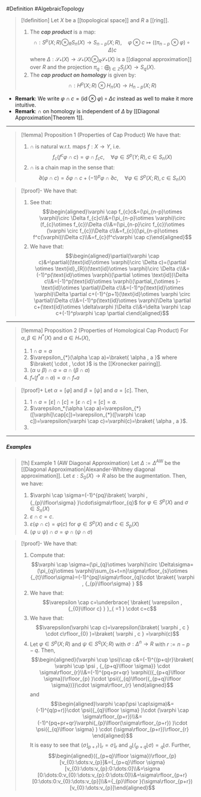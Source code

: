 #Definition #AlgebraicTopology 

> [!definition]
> Let $X$ be a [[topological space]] and $R$ a [[ring]]. 
> 1. The ***cap product*** is a map:$$\cap:S^p(X;R)\otimes_{R}  S_{n}(X)\to S_{n-p}(X;R),\quad  \varphi \otimes  c\mapsto ((\pi_{n-p}\otimes  \varphi)\circ  \Delta )c$$where $\Delta:\mathcal{S}_{*}(X)\to \mathcal{S}_{*}(X)\otimes_{R}\mathcal{S}_{*}(X)$ is a [[diagonal approximation]] over $R$ and the projection $\pi_{q}:\bigoplus_{j\in \mathbb{Z}}S_{j}(X)\to S_{q}(X)$.
> 2. The ***cap product on homology*** is given by: $$\cap :H^p(X;R)\otimes  H_{n}(X)\to H_{n-p}(X;R)$$
- **Remark**: We write $\varphi \cap c=(\text{id}\otimes \varphi)\circ \Delta c$ instead as well to make it more intuitive.
- **Remark**: $\cap$ on homology is independent of $\Delta$ by [[Diagonal Approximation|Theorem 1]].
---
> [!lemma] Proposition 1 (Properties of Cap Product)
> We have that:
> 1. $\cap$ is natural w.r.t. maps $f:X\to Y$, i.e. $$f_{c}(f^c\varphi \cap c)=\varphi \cap f_{c}c,\quad \forall \varphi\in S^p(Y;R),c\in S_{n}(X)$$
> 2. $\cap$ is a chain map in the sense that: $$\partial(\varphi \cap c)=\delta\varphi \cap c+(-1)^p\varphi \cap \partial c,\quad \forall \varphi\in S^p(X;R),c\in S_{n}(X)$$

> [!proof]-
> We have that:
> 1. See that: $$\begin{aligned}\varphi \cap f_{c}c&=(\pi_{n-p}\otimes  \varphi)\circ \Delta f_{c}c\\&=(\pi_{n-p}\otimes  \varphi)\circ (f_{c}\otimes  f_{c})\Delta c\\&=(\pi_{n-p}\circ  f_{c})\otimes  (\varphi \circ  f_{c})\Delta c\\&=f_{c}((\pi_{n-p}\otimes  f^c(\varphi))\Delta c)\\&=f_{c}(f^c\varphi \cap c)\end{aligned}$$
> 2. We have that: $$\begin{aligned}\partial(\varphi \cap c)&=\partial((\text{id}\otimes  \varphi)\circ \Delta c)=(\partial \otimes \text{id}_{R})(\text{id}\otimes  \varphi)\circ  \Delta c\\&=(-1)^p(\text{id}\otimes  \varphi)(\partial \otimes  \text{id})\Delta c\\&=(-1)^p(\text{id}\otimes  \varphi)(\partial_{\otimes }-\text{id}\otimes  \partial)\Delta c\\&=(-1)^p(\text{id}\otimes  \varphi)\Delta \partial c+(-1)^{p+1}(\text{id}\otimes  \varphi \circ \partial)\Delta c\\&=(-1)^p(\text{id}\otimes  \varphi)\Delta \partial c+(\text{id}\otimes  \delta\varphi )\Delta c\\&=\delta \varphi \cap c+(-1)^p\varphi \cap \partial c\end{aligned}$$
---
> [!lemma] Proposition 2 (Properties of Homological Cap Product)
> For $\alpha,\beta\in H^{*}(X)$ and $a\in H_{*}(X)$, 
> 1. $1\cap a=a$
> 2. $\varepsilon_{*}(\alpha \cap a)=\braket{ \alpha , a }$ where $\braket{ \cdot , \cdot }$ is the [[Kronecker pairing]].
> 3. $(\alpha \cup \beta)\cap a=\alpha \cap(\beta \cap a)$
> 4. $f_{*}(f^{*}\alpha \cap a)=\alpha \cap f_{*}a$

> [!proof]+
> Let $\alpha=[\varphi]$ and $\beta=[\psi]$ and $a=[c]$. Then, 
> 1. $1\cap a=[\varepsilon]\cap[c]=[\varepsilon \cap c]=[c]=a$.
> 2. $\varepsilon_*(\alpha \cap a)=\varepsilon_{*}([\varphi]\cap[c])=\varepsilon_{*}([\varphi \cap c])=\varepsilon(\varphi \cap c)=\varphi(c)=\braket{ \alpha , a }$.
> 3. 
---
##### Examples
> [!h] Example 1 (AW Diagonal Approximation)
> Let $\Delta:=\Delta^\text{AW}$ be the [[Diagonal Approximation|Alexander-Whitney diagonal approximation]]. Let $\varepsilon:S_{0}(X)\to R$ also be the augmentation. Then, we have:
> 1. $\varphi \cap \sigma=(-1)^{pq}\braket{ \varphi , {_{p}\lfloor\sigma} }\cdot\sigma\rfloor_{q}$ for $\varphi\in S^p(X)$ and $\sigma\in S_{n}(X)$
> 2.  $\varepsilon \cap c = c$.
> 3. $\varepsilon(\varphi \cap c)=\varphi(c)$ for $\varphi\in S^p(X)$ and $c\in S_{p}(X)$
> 4. $(\varphi \cup \psi)\cap \sigma=\varphi \cap(\psi \cap \sigma)$

> [!proof]-
> We have that:
> 1. Compute that: $$\varphi \cap \sigma=(\pi_{q}\otimes  \varphi)\circ  \Delta\sigma=(\pi_{q}\otimes  \varphi)\sum_{s+t=n}\sigma\rfloor_{s}\otimes {_{t}\lfloor\sigma}=(-1)^{pq}\sigma\rfloor_{q}\cdot \braket{ \varphi , {_{p}\lfloor\sigma} } $$
> 2. We have that: $$\varepsilon \cap c=\underbrace{ \braket{ \varepsilon , {_{0}\lfloor c} } }_{ =1 } \cdot c=c$$
> 3. We have that: $$\varepsilon(\varphi \cap c)=\varepsilon(\braket{ \varphi , c } \cdot c\rfloor_{0} )=\braket{ \varphi , c } =\varphi(c)$$
> 4. Let $\varphi\in S^p(X;R)$ and $\psi\in S^q(X;R)$ with $\sigma: \Delta^n\to R$ with $r:= n-p-q$. Then, $$\begin{aligned}(\varphi \cup \psi)\cap c&=(-1)^{(p+q)r}\braket{ \varphi \cup \psi , {_{p+q}\lfloor  \sigma}} \cdot \sigma\rfloor_{r}\\&=(-1)^{pq+pr+qr} \varphi(({_{p+q}\lfloor \sigma})\rfloor_{p} )\cdot \psi({_{q}\lfloor({_{p+q}\lfloor \sigma})})\cdot  \sigma\rfloor_{r} \end{aligned}$$and $$\begin{aligned}\varphi \cap(\psi \cap\sigma)&=(-1)^{q(p+r)}\cdot \psi({_{q}\lfloor \sigma} )\cdot (\varphi \cap \sigma\rfloor_{p+r})\\&=(-1)^{pq+pr+qr}\varphi(_{p}\lfloor(\sigma\rfloor_{p+r}) )\cdot \psi({_{q}\lfloor \sigma} ) \cdot (\sigma\rfloor_{p+r})\rfloor_{r}  \end{aligned}$$It is easy to see that $(\sigma\rfloor_{p+r})\rfloor_{r}  =\sigma\rfloor_{r}$ and ${_{q}\lfloor({_{p+q}\lfloor \sigma})}={_{q}\lfloor \sigma}$. Further,$$\begin{aligned}({_{p+q}\lfloor \sigma})\rfloor_{p}[v_{0}:\dots:v_{p}]&={_{p+q}\lfloor \sigma}[v_{0}:\dots:v_{p}:0:\dots:0]\\&=\sigma [0:\dots:0:v_{0}:\dots:v_{p}:0:\dots:0]\\&=\sigma\rfloor_{p+r}[0:\dots:0:v_{0}:\dots:v_{p}]\\&={_{p}\lfloor }(\sigma\rfloor_{p+r})[v_{0}:\dots:v_{p}]\end{aligned}$$